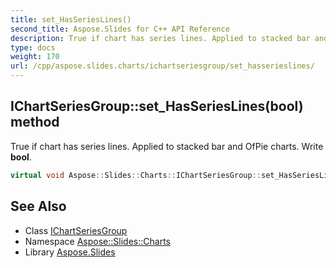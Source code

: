 ```yaml
---
title: set_HasSeriesLines()
second_title: Aspose.Slides for C++ API Reference
description: True if chart has series lines. Applied to stacked bar and OfPie charts. Write bool.
type: docs
weight: 170
url: /cpp/aspose.slides.charts/ichartseriesgroup/set_hasserieslines/
---
```

## IChartSeriesGroup::set_HasSeriesLines(bool) method


True if chart has series lines. Applied to stacked bar and OfPie charts. Write **bool**.

```cpp
virtual void Aspose::Slides::Charts::IChartSeriesGroup::set_HasSeriesLines(bool value)=0
```

## See Also

* Class [IChartSeriesGroup](./)
* Namespace [Aspose::Slides::Charts](../)
* Library [Aspose.Slides](../../)
